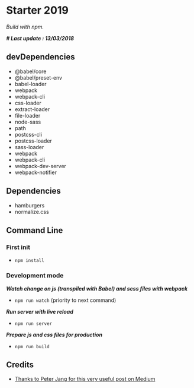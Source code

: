 # Starter 2019

_Build with npm._

_**# Last update : 13/03/2018**_

## devDependencies

- @babel/core
- @babel/preset-env
- babel-loader
- webpack
- webpack-cli
- css-loader
- extract-loader
- file-loader
- node-sass
- path
- postcss-cli
- postcss-loader
- sass-loader
- webpack
- webpack-cli
- webpack-dev-server
- webpack-notifier

## Dependencies

- hamburgers
- normalize.css

## Command Line

### First init

- `npm install`

### Development mode

_**Watch change on js (transpiled with Babel) and scss files with webpack**_

- `npm run watch` (priority to next command)

_**Run server with live reload**_

- `npm run server`

_**Prepare js and css files for production**_

- `npm run build`

## Credits

- [Thanks to Peter Jang for this very useful post on Medium](https://medium.com/the-node-js-collection/modern-javascript-explained-for-dinosaurs-f695e9747b70)
